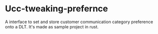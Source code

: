 # Ucc-tweaking-prefernce
A interface to set and store customer communication category preference onto a DLT. It's made as sample project in rust.
